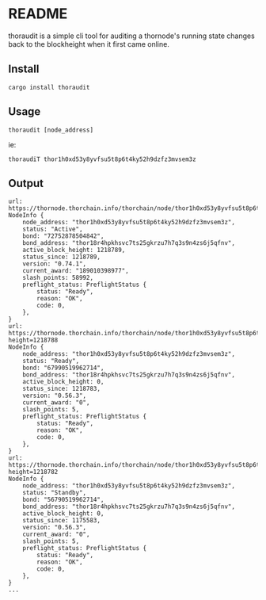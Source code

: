 # README 

thoraudit is a simple cli tool for auditing a thornode's running state changes back to the blockheight when it first came online. 

## Install

`cargo install thoraudit`

## Usage

`thoraudit [node_address]`

ie:

`thoraudiT thor1h0xd53y8yvfsu5t8p6t4ky52h9dzfz3mvsem3z`

## Output

```
url: https://thornode.thorchain.info/thorchain/node/thor1h0xd53y8yvfsu5t8p6t4ky52h9dzfz3mvsem3z
NodeInfo {
    node_address: "thor1h0xd53y8yvfsu5t8p6t4ky52h9dzfz3mvsem3z",
    status: "Active",
    bond: "72752878504842",
    bond_address: "thor18r4hpkhsvc7ts25gkrzu7h7q3s9n4zs6j5qfnv",
    active_block_height: 1218789,
    status_since: 1218789,
    version: "0.74.1",
    current_award: "189010398977",
    slash_points: 58992,
    preflight_status: PreflightStatus {
        status: "Ready",
        reason: "OK",
        code: 0,
    },
}
url: https://thornode.thorchain.info/thorchain/node/thor1h0xd53y8yvfsu5t8p6t4ky52h9dzfz3mvsem3z?height=1218788
NodeInfo {
    node_address: "thor1h0xd53y8yvfsu5t8p6t4ky52h9dzfz3mvsem3z",
    status: "Ready",
    bond: "67990519962714",
    bond_address: "thor18r4hpkhsvc7ts25gkrzu7h7q3s9n4zs6j5qfnv",
    active_block_height: 0,
    status_since: 1218783,
    version: "0.56.3",
    current_award: "0",
    slash_points: 5,
    preflight_status: PreflightStatus {
        status: "Ready",
        reason: "OK",
        code: 0,
    },
}
url: https://thornode.thorchain.info/thorchain/node/thor1h0xd53y8yvfsu5t8p6t4ky52h9dzfz3mvsem3z?height=1218782
NodeInfo {
    node_address: "thor1h0xd53y8yvfsu5t8p6t4ky52h9dzfz3mvsem3z",
    status: "Standby",
    bond: "56790519962714",
    bond_address: "thor18r4hpkhsvc7ts25gkrzu7h7q3s9n4zs6j5qfnv",
    active_block_height: 0,
    status_since: 1175583,
    version: "0.56.3",
    current_award: "0",
    slash_points: 5,
    preflight_status: PreflightStatus {
        status: "Ready",
        reason: "OK",
        code: 0,
    },
}
...
```
